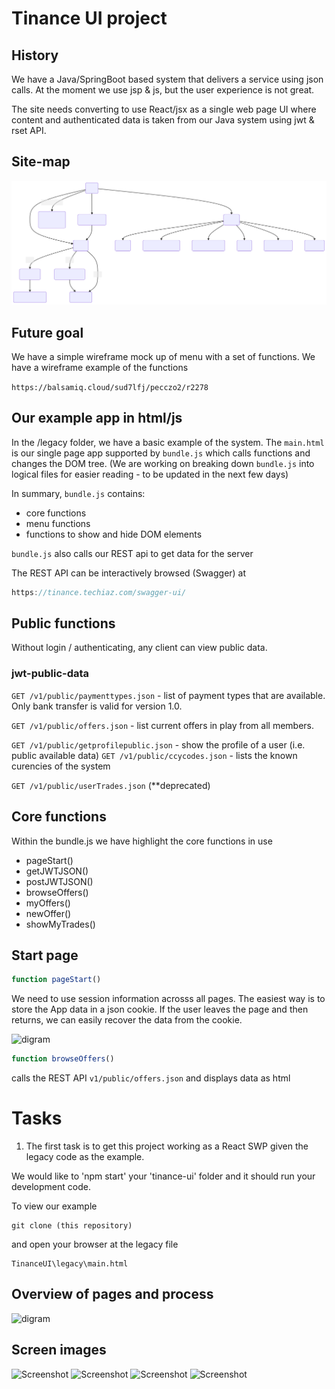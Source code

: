 
# Tinance UI project

## History
We have a Java/SpringBoot based system that delivers a service using json calls. At the moment we use jsp & js, but the user experience is not great.

The site needs converting to use React/jsx as a single web page UI where content and authenticated data is taken from our Java system using jwt & rset API.

## Site-map
![digram](site-map.svg)

## Future goal
We have a simple wireframe mock up of menu with a set of functions. We have a wireframe example of the functions

```https://balsamiq.cloud/sud7lfj/pecczo2/r2278```


## Our example app in html/js
In the /legacy folder, we have a basic example of the system.
The ```main.html``` is our single page app supported by ```bundle.js``` which calls functions and changes the DOM tree. (We are working on breaking down ```bundle.js``` into logical files for easier reading - to be updated in the next few days)

In summary, ```bundle.js``` contains:
* core functions
* menu functions
* functions to show and hide DOM elements

```bundle.js``` also calls our REST api to get data for the server


The REST API can be interactively browsed (Swagger) at 
```javascript
https://tinance.techiaz.com/swagger-ui/
```

## Public functions
Without login / authenticating, any client can view public data.

### jwt-public-data
````GET ​/v1​/public​/paymenttypes.json```` - list of payment types that are available. Only bank transfer is valid for version 1.0.

```GET ​/v1​/public​/offers.json``` - list current offers in play from all members.

```GET ​/v1​/public​/getprofilepublic.json``` - show the profile of a user (i.e. public available data)
```GET ​/v1​/public​/ccycodes.json``` - lists the known curencies of the system

```GET ​/v1​/public​/userTrades.json``` (**deprecated)

## Core functions
Within the bundle.js we have highlight the core functions in use

* pageStart()
* getJWTJSON()
* postJWTJSON()
* browseOffers()
* myOffers()
* newOffer()
* showMyTrades()




## Start page
```javascript
function pageStart()
```

We need to use session information acrosss all pages. The easiest way is to store the App data in a json cookie. If the user leaves the page and then returns, we can easily recover the data from the cookie.

![digram](seq-start-page.svg)


```javascript
function browseOffers()
```
calls the REST API ```v1/public/offers.json``` and displays data as html



# Tasks 
1. The first task is to get this project working as a React SWP given the legacy code as the example. 

We would like to 'npm start' your 'tinance-ui' folder and it should run your development code.

To view our example

```
git clone (this repository)
```
and open your browser at the legacy file

```
TinanceUI\legacy\main.html
```

## Overview of pages and process

![digram](diagram1.svg)

## Screen images

![Screenshot](image1.png)
![Screenshot](image2.png)
![Screenshot](image3.png)
![Screenshot](image4.png)




